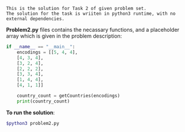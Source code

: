 ```
This is the solution for Task 2 of given problem set.
The solution for the task is wriiten in python3 runtime, with no external dependencies.
```

**Problem2.py** files contains the necassary functions, and a placeholder array which is given in the problem description:

```python
if __name__ == "__main__":
	encodings = [[5, 4, 4],   	 
	[4, 3, 4],    
	[3, 2, 4],
	[2, 2, 2],
	[3, 3, 4],
	[1, 4, 4],
	[4, 1, 1]]

	country_count = getCountries(encodings)
	print(country_count)
```

**To run the solution**:
```bash
$python3 problem2.py
```